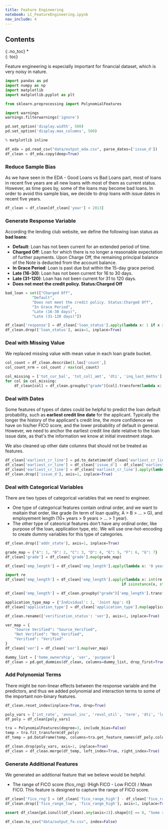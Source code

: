 ```yaml
---
title: Feature Engineering
notebook: LC_FeatureEngineering.ipynb
nav_include: 4
---
```


## Contents
{:.no_toc}
*  
{: toc}


Feature engineering is especially important for financial dataset, which is very noisy in nature. 



```python
import pandas as pd
import numpy as np
import matplotlib
import matplotlib.pyplot as plt

from sklearn.preprocessing import PolynomialFeatures

import warnings
warnings.filterwarnings('ignore')

pd.set_option('display.width', 500)
pd.set_option('display.max_columns', 500)

% matplotlib inline
```




```python
df_eda = pd.read_csv("data/output_eda.csv", parse_dates=['issue_d'])
df_clean = df_eda.copy(deep=True)
```


### Reduce Sample Bias
As we have seen in the EDA - Good Loans vs Bad Loans part, most of loans in recent five years are all new loans with most of them as current status. However, as time goes by, some of the loans may become bad loans. In order to avoid this sample bias, we decide to drop loans with issue dates in recent five years.  



```python
df_clean = df_clean[df_clean['year'] < 2013]
```


### Generate Response Variable
According the lending club website, we define the following loan status as <b>bad loans</b>: 
- <b>Default</b>: Loan has not been current for an extended period of time. 
- <b>Charged Off</b>: Loan for which there is no longer a reasonable expectation of further payments. Upon Charge Off, the remaining principal balance of the Note is deducted from the account balance. 
- <b>In Grace Period</b>: Loan is past due but within the 15-day grace period. 
- <b>Late (16-30)</b>: Loan has not been current for 16 to 30 days. 
- <b>Late (31-120)</b>: Loan has not been current for 31 to 120 days. 
- <b>Does not meet the credit policy. Status:Charged Off</b>



```python
bad_loan = set(["Charged Off", 
            "Default", 
            "Does not meet the credit policy. Status:Charged Off", 
            "In Grace Period", 
            "Late (16-30 days)", 
            "Late (31-120 days)"])

df_clean['response'] = df_clean['loan_status'].apply(lambda x: 1 if x in bad_loan else 0)
df_clean.drop(['loan_status'], axis=1, inplace=True)
```


### Deal with Missing Value 
We replaced missing value with mean value in each loan grade bucket.



```python
col_count = df_clean.describe().loc['count',]
col_count_nrm = col_count / max(col_count)

col_missing = ['tot_cur_bal', 'tot_coll_amt', 'dti', 'inq_last_6mths']
for col in col_missing: 
    df_clean[col] = df_clean.groupby("grade")[col].transform(lambda x: x.fillna(x.mean()))
```


### Deal with Dates
Some features of types of dates could be helpful to predict the loan default probability, such as <b>earliest credit line date</b> for the applicant. Typically the longer the history of the applicant's credit line, the more confidence we have on his/her FICO score, and the lower probability of default in general. However, we need to anchor the earliest credit line date relative to the loan issue date, as that's the information we know at initial investment stage.  

We also cleaned up other date columns that should not be treated as features. 



```python
df_clean['earliest_cr_line'] = pd.to_datetime(df_clean['earliest_cr_line'])
df_clean['earliest_cr_line'] = df_clean['issue_d'] - df_clean['earliest_cr_line']
df_clean['earliest_cr_line'] = df_clean['earliest_cr_line'].apply(lambda x: x.days)
df_clean.drop(['issue_d'], axis=1, inplace=True)
```


### Deal with Categorical Variables
There are two types of categorical variables that we need to engineer. 
- One type of categorical features contain ordinal order, and we want to maitain that order, like grade (In term of loan quality, A > B > ... > G), and employement length (10+ years > 9 years > ... > 1 year). 
- The other type of cateorical features don't have any ordinal order, like purpose of the loan, application type, etc. We will use one-hot-encoding to create dummy variables for this type of categories. 



```python
df_clean.drop(['addr_state'], axis=1, inplace=True)
```




```python
grade_map = {"A": 1, "B": 2, "C": 3, "D": 4, "E": 5, "F": 6, "G": 7}
df_clean['grade'] = df_clean['grade'].map(grade_map)
```




```python
df_clean['emp_length'] = df_clean['emp_length'].apply(lambda x: '0 year' if x == '< 1 year' else x)

import re
df_clean['emp_length'] = df_clean['emp_length'].apply(lambda x: int(re.findall(r'\d+', x)[0]) 
                                                    if isinstance(x, str) else np.nan)

df_clean['emp_length'] = df_clean.groupby("grade")['emp_length'].transform(lambda x: x.fillna(x.mean()))
```




```python
application_type_map = {'Individual': 1, 'Joint App': 0}
df_clean['application_type'] = df_clean['application_type'].map(application_type_map)
```




```python
df_clean.rename({'verification_status': 'ver'}, axis=1, inplace=True)

ver_map = {
    "Source Verified": "Source_Verified",
    "Not Verified": "Not_Verified",
    "Verified": "Verified"
}
df_clean['ver'] = df_clean['ver'].map(ver_map)
```




```python
dummy_list = ['home_ownership', 'ver', 'purpose']
df_clean = pd.get_dummies(df_clean, columns=dummy_list, drop_first=True)
```


### Add Polynomial Terms 
There might be non-linear effects between the response variable and the predictors, and thus we added polynomial and interaction terms to some of the important non-binary features. 



```python
df_clean.reset_index(inplace=True, drop=True)

poly_vars = ['int_rate', 'annual_inc', 'revol_util', 'term', 'dti', 'loan_amnt', 'earliest_cr_line', 'grade']
df_poly = df_clean[poly_vars]

tra = PolynomialFeatures(degree=3, include_bias=False)
temp = tra.fit_transform(df_poly)
df_temp = pd.DataFrame(temp, columns=tra.get_feature_names(df_poly.columns))

df_clean.drop(poly_vars, axis=1, inplace=True)
df_clean = df_clean.merge(df_temp, left_index=True, right_index=True)
```


### Generate Additional Features
We generated an addtional feature that we believe would be helpful. 
- The range of FICO score (fico_rng): (High FICO - Low FICO) / Mean FICO. This feature is designed to capture the range of FICO score. 



```python
df_clean['fico_rng'] = (df_clean['fico_range_high'] - df_clean['fico_range_low']) / df_clean['fico']
df_clean.drop(['fico_range_low', 'fico_range_high'], axis=1, inplace=True)
```




```python
assert df_clean[pd.isnull(df_clean).any(axis=1)].shape[0] == 0, "Some rows have missing value!"
```




```python
df_clean.to_csv("data/output_fe.csv", index=False)
```

